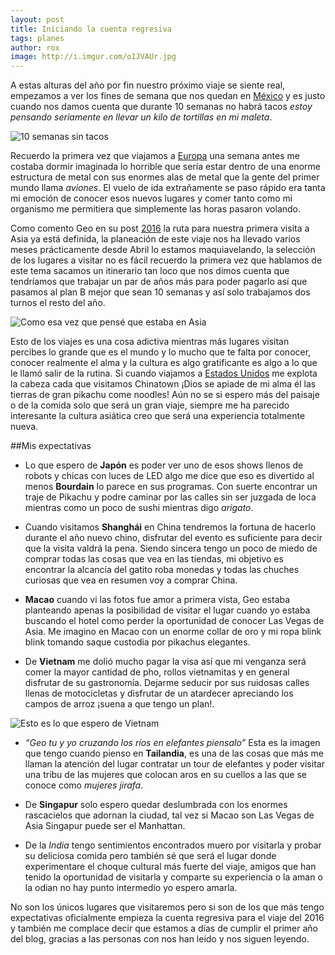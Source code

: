 ```yaml
---
layout: post
title: Iniciando la cuenta regresiva
tags: planes
author: rox
image: http://i.imgur.com/o1JVAUr.jpg
---
```

A estas alturas del año por fin nuestro próximo viaje se siente real, empezamos a ver los fines de semana que nos quedan en [México](/tag/mexico/) y es justo cuando nos damos cuenta que durante 10 semanas no habrá tacos *estoy pensando seriamente en llevar un kilo de tortillas en mi maleta*.

![10 semanas sin tacos](http://i.imgur.com/YQB1XbB.jpg)

Recuerdo la primera vez que viajamos a [Europa](/tag/europa/) una semana antes me costaba dormir imaginada lo horrible que sería estar dentro de una enorme estructura de metal con sus enormes alas de metal que la gente del primer mundo llama *aviones*. El vuelo de ida extrañamente se paso rápido era tanta mi emoción de conocer esos nuevos lugares y comer tanto como mi organismo me permitiera que simplemente las horas pasaron volando.

Como comento Geo en su post  [2016](/2016/) la ruta para nuestra primera visita a Asia ya está definida, la planeación de este viaje nos ha llevado varios meses prácticamente desde Abril lo estamos maquiavelando, la selección de los lugares a visitar no es fácil recuerdo la primera vez que hablamos de este tema sacamos un itinerario tan loco que nos dimos cuenta que tendríamos que trabajar un par de años más para poder pagarlo así que pasamos al plan B mejor que sean 10 semanas y así solo trabajamos dos turnos el resto del año. 

![Como esa vez que pensé que estaba en Asia](http://i.imgur.com/UHks39y.jpg)

Esto de los viajes es una cosa adictiva mientras más lugares visitan percibes lo grande que es el mundo y lo mucho que te falta por conocer, conocer realmente el alma y la cultura es algo gratificante es algo a lo que le llamó salir de la rutina. Si cuando viajamos a [Estados Unidos](/tag/estados-unidos/) me explota la cabeza cada que visitamos Chinatown ¡Dios se apiade de mi alma él las tierras de gran pikachu come noodles! Aún no se si espero más del paisaje o de la comida solo que será un gran viaje, siempre me ha parecido interesante la cultura asiática creo que será una experiencia totalmente nueva.

##Mis expectativas


* Lo que espero de **Japón** es poder ver uno de esos shows llenos de robots y chicas con luces de LED algo me dice que eso es divertido al menos **Bourdain** lo parece en sus programas. Con suerte encontrar un traje de Pikachu y podre caminar por las calles sin ser juzgada de loca mientras como un poco de sushi mientras digo *arigato*. 

* Cuando visitamos  **Shanghái**  en China tendremos la fortuna de hacerlo durante el año nuevo chino, disfrutar del evento es suficiente para decir que la visita valdrá la pena. Siendo sincera tengo un poco de miedo de comprar todas las cosas que vea en las tiendas, mi objetivo es encontrar la alcancía del gatito roba monedas y todas las chuches curiosas que vea en resumen voy a comprar China.

* **Macao** cuando vi las fotos fue amor a primera vista, Geo estaba planteando apenas la posibilidad de visitar el lugar cuando yo estaba buscando el hotel como perder la oportunidad de conocer Las Vegas de Asia. Me imagino en Macao con un enorme collar de oro y mi ropa blink blink tomando saque custodia por pikachus elegantes. 

* De **Vietnam** me dolió mucho pagar la visa así que mi venganza será comer la mayor cantidad de pho, rollos vietnamitas y en general disfrutar de su gastronomía. Dejarme seducir por sus ruidosas calles llenas de motocicletas y disfrutar de un atardecer apreciando los campos de arroz ¡suena a que tengo un plan!.
 
![Esto es lo que espero de Vietnam](http://i.imgur.com/0vCZxiP.jpg)

* *“Geo tu y yo cruzando los ríos en elefantes piensalo”* Esta es la imagen que tengo cuando pienso en **Tailandia**, es una de las cosas que más me llaman la atención del lugar contratar un tour de elefantes y poder visitar una tribu de las mujeres que colocan aros en su cuellos a las que se conoce como *mujeres jirafa*.

* De **Singapur** solo espero quedar deslumbrada con los enormes rascacielos que adornan la ciudad, tal vez si Macao son Las Vegas de Asia Singapur puede ser el Manhattan.

* De la *India* tengo sentimientos encontrados muero por visitarla y probar su deliciosa comida pero también sé que será el lugar donde experimentare el choque cultural más fuerte del viaje, amigos que han tenido la oportunidad de visitarla y comparte su experiencia o la aman o la odian no hay punto intermedio yo espero amarla.

No son los únicos lugares que visitaremos pero si son de los que más tengo expectativas oficialmente empieza la cuenta regresiva para el viaje del 2016 y también me complace decir que estamos a días de cumplir el primer año del blog, gracias a las personas con nos han leído y nos siguen leyendo.
